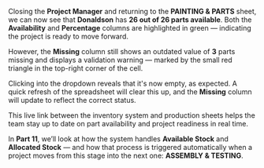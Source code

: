 Closing the **Project Manager** and returning to the **PAINTING & PARTS** sheet, we can now see that **Donaldson** has **26 out of 26 parts available**. Both the **Availability** and **Percentage** columns are highlighted in green — indicating the project is ready to move forward.

However, the **Missing** column still shows an outdated value of **3** parts missing and displays a validation warning — marked by the small red triangle in the top-right corner of the cell.

Clicking into the dropdown reveals that it's now empty, as expected. A quick refresh of the spreadsheet will clear this up, and the **Missing** column will update to reflect the correct status.

This live link between the inventory system and production sheets helps the team stay up to date on part availability and project readiness in real time.

In **Part 11**, we’ll look at how the system handles **Available Stock** and **Allocated Stock** — and how that process is triggered automatically when a project moves from this stage into the next one: **ASSEMBLY & TESTING**.
